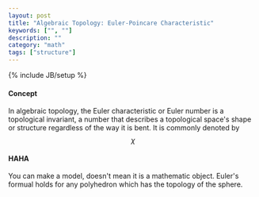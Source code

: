 ```yaml
---
layout: post
title: "Algebraic Topology: Euler-Poincare Characteristic"
keywords: ["", ""]
description: ""
category: "math"
tags: ["structure"]
---
```

{% include JB/setup %}

#### Concept
In algebraic topology, the Euler characteristic or Euler number is a topological
invariant, a number that describes a topological space's shape or structure
regardless of the way it is bent. It is commonly denoted by $$\chi$$

#### HAHA
You can make a model, doesn't mean it is a mathematic object.
Euler's formual holds for any polyhedron which has the topology of the sphere.

